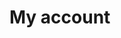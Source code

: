 # My account

<div id='upgrade-container'></div>
<script src='/script/pricing.js' type='module'></script>
